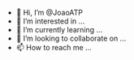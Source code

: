 - 👋 Hi, I’m @JoaoATP
- 👀 I’m interested in ...
- 🌱 I’m currently learning ...
- 💞️ I’m looking to collaborate on ...
- 📫 How to reach me ...

<!---
JoaoATP/JoaoATP is a ✨ special ✨ repository because its `README.md` (this file) appears on your GitHub profile.
You can click the Preview link to take a look at your changes.
--->
